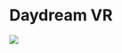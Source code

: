 # Daydream VR

![](http://cdn1.knowyourmobile.com/sites/knowyourmobilecom/files/styles/article_main_wide_image/public/2016/10/google-daydream-view.jpg?itok=bqVgQ4MS)

